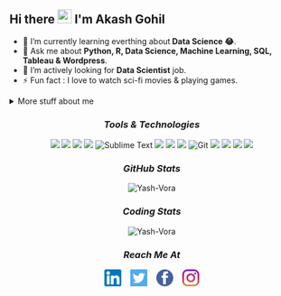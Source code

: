 <!---
akashgohil/akashgohil is a ✨ special ✨ repository because its `README.md` (this file) appears on your GitHub profile.
-->


## Hi there <img src="https://user-images.githubusercontent.com/1303154/88677602-1635ba80-d120-11ea-84d8-d263ba5fc3c0.gif" height=25 width=25> I'm Akash Gohil

  - 🌱 I’m currently learning everthing about<b> Data Science 😂</b>.
  - 💬 Ask me about <b>Python, R, Data Science, Machine Learning, SQL, Tableau & Wordpress</b>.
  - 🤔 I’m actively looking for <b>Data Scientist</b> job.
  - ⚡ Fun fact : I love to watch sci-fi movies & playing games.

<!-- More details about me -->
<details>
  <summary>More stuff about me</summary>
    
    Observe, Analyse, Optimise.

    I love Data Science and every day I am learning to apply the principles of Data Science, Analytics & Business Intelligence in solving problems for research.
    I have been learning to solve problems in Data cleaning, Data preprocessing, EDA, using the tools and methods of Data Science and Analytics.

    Academically, I'm a sound person with good knowledge of Algorithms and Data Structures. I also worked with WordPress having good knowledge of SEO.
  If you want to check my work then just visit my repository.<br>
    If you want to know more about me then just visit my linkedin profile.
</details>

<!-- Tools & Technologies -->
<h3 align="center"><i>Tools & Technologies</i></h3>
<p align="center">
  <!-- Link for badges - https://github.com/alexandresanlim/Badges4-README.md-Profile#-languages-  -->
  <!--  Python Badge  -->
  <img src="https://img.shields.io/badge/Python-FFD43B?style=for-the-badge&logo=python&logoColor=darkgreen">
  <!--  R Badge  -->
  <img src="https://img.shields.io/badge/R-276DC3?style=for-the-badge&logo=r&logoColor=white">
  <!-- HTML Badge   -->
  <img src="https://img.shields.io/badge/html5-%23E34F26.svg?style=for-the-badge&logo=html5&logoColor=white">
  <!--  CSS Badge  -->
  <img src="https://img.shields.io/badge/CSS-239120?&style=for-the-badge&logo=css3&logoColor=white">
  <!--  Sublime Badge  -->
  <img alt="Sublime Text" src="https://img.shields.io/badge/sublime_text-%23575757.svg?style=for-the-badge&logo=sublime-text&logoColor=important"/>
  <!--  PyCharm Badge  -->
  <img src="https://img.shields.io/badge/pycharm-143?style=for-the-badge&logo=pycharm&logoColor=black&color=black&labelColor=green">
  <!--  Anaconda Badge  -->
  <img src="https://img.shields.io/badge/conda-342B029.svg?&style=for-the-badge&logo=anaconda&logoColor=white">
  <!--  Jupyter Badge  -->
  <img src="https://img.shields.io/badge/Jupyter-F37626.svg?&style=for-the-badge&logo=Jupyter&logoColor=white">
  <!--  Git Badge  -->
  <img alt="Git" src="https://img.shields.io/badge/git-%23F05033.svg?style=for-the-badge&logo=git&logoColor=white"/>
  <!--  MYSQL Badge  -->
  <img src="https://img.shields.io/badge/MySQL-00000F?style=for-the-badge&logo=mysql&logoColor=white"> 
  <!--  Pandas Badge  -->
  <img src="https://img.shields.io/badge/Pandas-2C2D72?style=for-the-badge&logo=pandas&logoColor=white"> 
  <!--  Numpy Badge  -->
  <img src="https://img.shields.io/badge/Numpy-777BB4?style=for-the-badge&logo=numpy&logoColor=white"> 
  <!--  Scikit Learn Badge  -->
  <img src="https://img.shields.io/badge/scikit_learn-F7931E?style=for-the-badge&logo=scikit-learn&logoColor=white"> 

  
   
</p>

<!-- My GitHub Stats -->
<h3 align="center"><i>GitHub Stats</i></h3>
<p align="center">
  <img src="https://github-readme-stats.vercel.app/api?username=akashgohil&show_icons=true&theme=chartreuse-dark&hide_border=true" alt="Yash-Vora"> 
</p>

<!-- My Coding Stats -->
<h3 align="center"><i>Coding Stats</i></h3>
<p align="center">
  <img src="https://github-readme-stats.vercel.app/api/top-langs/?username=akashgohil&langs_count=10&theme=chartreuse-dark&hide_border=true" alt="Yash-Vora">
</p>

<!--  Reach me using following platform  -->
<h3 align="center"><i>Reach Me At</i></h3>
<p align= "center">
  <!--  Linkedin Link  -->
  <a href="https://www.linkedin.com/in/akash-gohil/" target="_blank"><img src="/Images/linkedin.png" height=30 width=30></a>
  &nbsp;&nbsp;
  <!--  Twitter Link  -->
  <a href="https://twitter.com/gohilakash1442" target="_blank"><img src="/Images/twitter.png" height=30 width=30></a>
  &nbsp;&nbsp;
  <!--  Facebook Link  -->
  <a href="https://www.facebook.com/akash.gohil.37/" target="_blank"><img src="/Images/facebook.png" height=30 width=30></a>
  &nbsp;&nbsp;
  <!--  Instagram Link  -->
  <a href="https://www.instagram.com/aakash.gohil__/" target="_blank"><img src="/Images/instagram.png" height=30 width=30></a>
</p>
